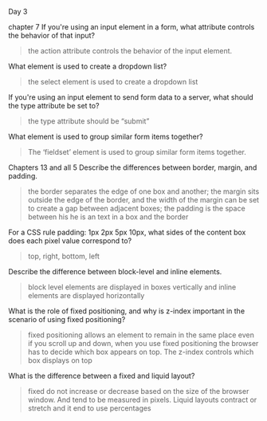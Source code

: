 Day 3

chapter 7
 If you're using an input element in a form, what attribute controls the behavior of that input?
>  the action attribute controls the behavior of the input element.

 What element is used to create a dropdown list?
> the select element is used to create a dropdown list

 If you're using an input element to send form data to a server, what should the type attribute be set to?
>  the type attribute should be “submit”

 What element is used to group similar form items together?
>The ‘fieldset’ element is used to group similar form items together.

Chapters  13 and all 5
Describe the differences between border, margin, and padding.
> the border separates the edge of one box and another;  the margin sits outside the edge of the border, and the width of the margin can be set to create a gap between adjacent boxes; the padding is the space between his he is an text in a box and the border

For a CSS rule padding: 1px 2px 5px 10px, what sides of the content box does each pixel value correspond to?
>  top, right, bottom, left

 Describe the difference between block-level and inline elements.
> block level elements  are displayed in boxes vertically and inline elements are displayed horizontally

 What is the role of fixed positioning, and why is z-index important in the scenario of using fixed positioning?
> fixed positioning allows an element to remain in the same place even if you scroll up and down,  when you use fixed positioning the browser has to decide which box appears on top. The z-index controls which box displays on top

 What is the difference between a fixed and liquid layout?
> fixed do not increase or decrease based on the size of the browser window. And tend to be measured in pixels. Liquid layouts contract or stretch and it end to use percentages
